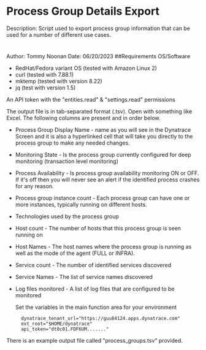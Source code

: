 # Process Group Details Export

Description: Script used to export process group information that can be used
for a number of different use cases.
#
Author: Tommy Noonan
Date: 06/20/2023
##Requirements
OS/Software 
- RedHat/Fedora variant OS (tested with Amazon Linux 2)
- curl (tested with 7.88.1)
- mktemp (tested with version 8.22)
- jq (test with version 1.5)

An API token with the "entities.read" & "settings.read" permissions

The output file is in tab-separated format (.tsv).  Open with something like Excel. The following
columns are present and in order below.
- Process Group Display Name - name as you will see in the Dynatrace Screen and it is also a hyperlinked cell that will take you directly to the process group to make any needed changes.
- Monitoring State - Is the process group currently configured for deep monitoring (transaction level monitoring)
- Process Availability - Is process group availability monitoring ON or OFF. If it's off then you will never see an alert if the identified process crashes for any reason.
- Process group instance count - Each process group can have one or more instances, typically running on different hosts.
- Technologies used by the process group
- Host count - The number of hosts that this process group is seen running on
- Host Names - The host names where the process group is running as well as the mode of the agent (FULL or INFRA).
- Service count - The number of identified services discovered
- Service Names - The list of service names discovered 
- Log files monitored - A list of log files that are configured to be monitored

	Set the variables in the main function area for your environment

		dynatrace_tenant_url="https://guu84124.apps.dynatrace.com"
		ext_root="$HOME/dynatrace"
		api_token="dt0c01.FDF6UM......."

There is an example output file called "process_groups.tsv" provided.
